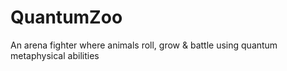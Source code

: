 # QuantumZoo
  An arena fighter where animals roll, grow & battle using quantum metaphysical abilities
